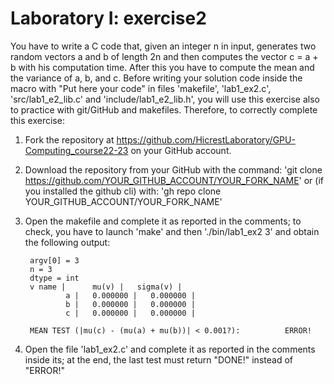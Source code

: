 # Laboratory I: exercise2

You have to write a C code that, given an integer n in input, generates two random vectors a and b of length 2n and then computes the vector c = a + b with his computation time. After this you have to compute the mean and the variance of a, b, and c.
Before writing your solution code inside the macro with "Put here your code" in files 'makefile', 'lab1_ex2.c', 'src/lab1_e2_lib.c' and 'include/lab1_e2_lib.h', you will use this exercise also to practice with git/GitHub and makefiles. Therefore, to correctly complete this exercise:

1. Fork the repository at https://github.com/HicrestLaboratory/GPU-Computing_course22-23 on your GitHub account.

2. Download the repository from your GitHub with the command:
'git clone https://github.com/YOUR_GITHUB_ACCOUNT/YOUR_FORK_NAME'
or (if you installed the github cli) with:
'gh repo clone YOUR_GITHUB_ACCOUNT/YOUR_FORK_NAME'

3. Open the makefile and complete it as reported in the comments; to check, you have to launch 'make' and then './bin/lab1_ex2 3' and obtain the following output:

        argv[0] = 3
        n = 3
        dtype = int
        v name |      mu(v) |   sigma(v) |
                a |   0.000000 |   0.000000 |
                b |   0.000000 |   0.000000 |
                c |   0.000000 |   0.000000 |

        MEAN TEST (|mu(c) - (mu(a) + mu(b))| < 0.001?):          ERROR!

4. Open the file 'lab1_ex2.c' and complete it as reported in the comments inside its; at the end, the last test must return "DONE!" instead of "ERROR!"
